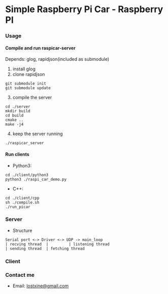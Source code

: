 # Simple Raspberry Pi Car - Raspberry PI

### Usage

####  Compile and run raspicar-server

Depends: glog, rapidjson(included as submodule)

1. install glog
2. clone rapidjson
```
git submodule init
git submodule update
```
3. compile the server
```
cd ./server
mkdir build
cd build
cmake ..
make -j4
```
4. keep the server running
```
./raspicar_server
```

####  Run clients
* Python3:
```
cd ./client/python3
python3 ./raspi_car_demo.py
```

* C++:
```
cd ./client/cpp
sh ./compile.sh
./run_picar
```

### Server

* Structure
```
Serial port <-> Driver <-> UDP -> main_loop
| recving thread  |         | listening thread
| sending thread  | fetching thread
```

### Client

### Contact me
* Email: lostxine@gmail.com
